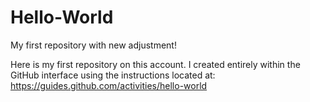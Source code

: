 # Hello-World

My first repository with new adjustment!

Here is my first repository on this account. I created entirely within the GitHub interface using the instructions located at: https://guides.github.com/activities/hello-world
